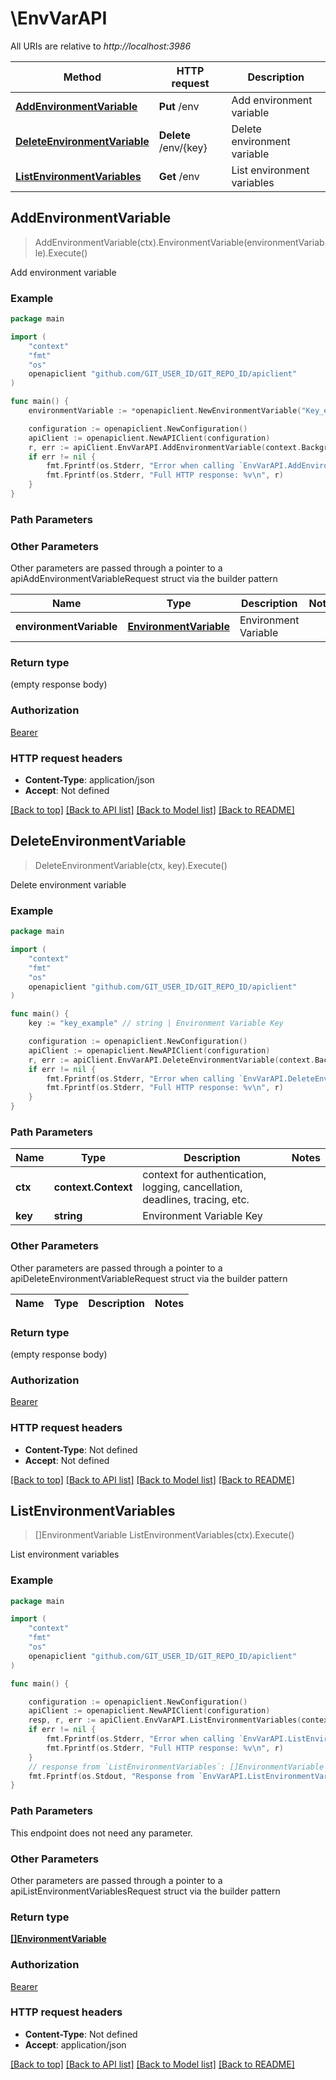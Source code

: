 # \EnvVarAPI

All URIs are relative to *http://localhost:3986*

Method | HTTP request | Description
------------- | ------------- | -------------
[**AddEnvironmentVariable**](EnvVarAPI.md#AddEnvironmentVariable) | **Put** /env | Add environment variable
[**DeleteEnvironmentVariable**](EnvVarAPI.md#DeleteEnvironmentVariable) | **Delete** /env/{key} | Delete environment variable
[**ListEnvironmentVariables**](EnvVarAPI.md#ListEnvironmentVariables) | **Get** /env | List environment variables



## AddEnvironmentVariable

> AddEnvironmentVariable(ctx).EnvironmentVariable(environmentVariable).Execute()

Add environment variable



### Example

```go
package main

import (
	"context"
	"fmt"
	"os"
	openapiclient "github.com/GIT_USER_ID/GIT_REPO_ID/apiclient"
)

func main() {
	environmentVariable := *openapiclient.NewEnvironmentVariable("Key_example", "Value_example") // EnvironmentVariable | Environment Variable

	configuration := openapiclient.NewConfiguration()
	apiClient := openapiclient.NewAPIClient(configuration)
	r, err := apiClient.EnvVarAPI.AddEnvironmentVariable(context.Background()).EnvironmentVariable(environmentVariable).Execute()
	if err != nil {
		fmt.Fprintf(os.Stderr, "Error when calling `EnvVarAPI.AddEnvironmentVariable``: %v\n", err)
		fmt.Fprintf(os.Stderr, "Full HTTP response: %v\n", r)
	}
}
```

### Path Parameters



### Other Parameters

Other parameters are passed through a pointer to a apiAddEnvironmentVariableRequest struct via the builder pattern


Name | Type | Description  | Notes
------------- | ------------- | ------------- | -------------
 **environmentVariable** | [**EnvironmentVariable**](EnvironmentVariable.md) | Environment Variable | 

### Return type

 (empty response body)

### Authorization

[Bearer](../README.md#Bearer)

### HTTP request headers

- **Content-Type**: application/json
- **Accept**: Not defined

[[Back to top]](#) [[Back to API list]](../README.md#documentation-for-api-endpoints)
[[Back to Model list]](../README.md#documentation-for-models)
[[Back to README]](../README.md)


## DeleteEnvironmentVariable

> DeleteEnvironmentVariable(ctx, key).Execute()

Delete environment variable



### Example

```go
package main

import (
	"context"
	"fmt"
	"os"
	openapiclient "github.com/GIT_USER_ID/GIT_REPO_ID/apiclient"
)

func main() {
	key := "key_example" // string | Environment Variable Key

	configuration := openapiclient.NewConfiguration()
	apiClient := openapiclient.NewAPIClient(configuration)
	r, err := apiClient.EnvVarAPI.DeleteEnvironmentVariable(context.Background(), key).Execute()
	if err != nil {
		fmt.Fprintf(os.Stderr, "Error when calling `EnvVarAPI.DeleteEnvironmentVariable``: %v\n", err)
		fmt.Fprintf(os.Stderr, "Full HTTP response: %v\n", r)
	}
}
```

### Path Parameters


Name | Type | Description  | Notes
------------- | ------------- | ------------- | -------------
**ctx** | **context.Context** | context for authentication, logging, cancellation, deadlines, tracing, etc.
**key** | **string** | Environment Variable Key | 

### Other Parameters

Other parameters are passed through a pointer to a apiDeleteEnvironmentVariableRequest struct via the builder pattern


Name | Type | Description  | Notes
------------- | ------------- | ------------- | -------------


### Return type

 (empty response body)

### Authorization

[Bearer](../README.md#Bearer)

### HTTP request headers

- **Content-Type**: Not defined
- **Accept**: Not defined

[[Back to top]](#) [[Back to API list]](../README.md#documentation-for-api-endpoints)
[[Back to Model list]](../README.md#documentation-for-models)
[[Back to README]](../README.md)


## ListEnvironmentVariables

> []EnvironmentVariable ListEnvironmentVariables(ctx).Execute()

List environment variables



### Example

```go
package main

import (
	"context"
	"fmt"
	"os"
	openapiclient "github.com/GIT_USER_ID/GIT_REPO_ID/apiclient"
)

func main() {

	configuration := openapiclient.NewConfiguration()
	apiClient := openapiclient.NewAPIClient(configuration)
	resp, r, err := apiClient.EnvVarAPI.ListEnvironmentVariables(context.Background()).Execute()
	if err != nil {
		fmt.Fprintf(os.Stderr, "Error when calling `EnvVarAPI.ListEnvironmentVariables``: %v\n", err)
		fmt.Fprintf(os.Stderr, "Full HTTP response: %v\n", r)
	}
	// response from `ListEnvironmentVariables`: []EnvironmentVariable
	fmt.Fprintf(os.Stdout, "Response from `EnvVarAPI.ListEnvironmentVariables`: %v\n", resp)
}
```

### Path Parameters

This endpoint does not need any parameter.

### Other Parameters

Other parameters are passed through a pointer to a apiListEnvironmentVariablesRequest struct via the builder pattern


### Return type

[**[]EnvironmentVariable**](EnvironmentVariable.md)

### Authorization

[Bearer](../README.md#Bearer)

### HTTP request headers

- **Content-Type**: Not defined
- **Accept**: application/json

[[Back to top]](#) [[Back to API list]](../README.md#documentation-for-api-endpoints)
[[Back to Model list]](../README.md#documentation-for-models)
[[Back to README]](../README.md)

